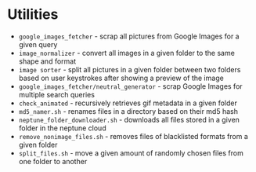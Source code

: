 # Utilities

- `google_images_fetcher` - scrap all pictures from Google Images for a given query
- `image_normalizer` - convert all images in a given folder to the same shape and format
- `image sorter` - split all pictures in a given folder between two folders based on user keystrokes after showing a preview of the image
- `google_images_fetcher/neutral_generator` - scrap Google Images for multiple search queries
- `check_animated` - recursively retrieves gif metadata in a given folder
- `md5_namer.sh` - renames files in a directory based on their md5 hash
- `neptune_folder_downloader.sh` - downloads all files stored in a given folder in the neptune cloud 
- `remove_nonimage_files.sh` - removes files of blacklisted formats from a given folder
- `split_files.sh` - move a given amount of randomly chosen files from one folder to another


